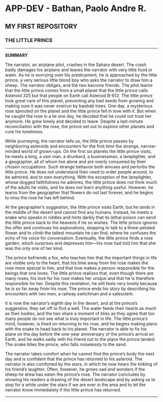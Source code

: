 # APP-DEV - Bathan, Paolo Andre R.
## MY FIRST REPOSITORY
### **THE LITTLE PRINCE**
---
**SUMMARY**

The narrator, an airplane pilot, crashes in the Sahara desert. The crash badly damages his airplane and leaves the narrator with very little food or water. As he is worrying over his predicament, he is approached by the little prince, a very serious little blond boy who asks the narrator to draw him a sheep. The narrator obliges, and the two become friends. The pilot learns that the little prince comes from a small planet that the little prince calls Asteroid 325 but that people on Earth call Asteroid B-612. The little prince took great care of this planet, preventing any bad seeds from growing and making sure it was never overrun by baobab trees. One day, a mysterious rose sprouted on the planet and the little prince fell in love with it. But when he caught the rose in a lie one day, he decided that he could not trust her anymore. He grew lonely and decided to leave. Despite a last-minute reconciliation with the rose, the prince set out to explore other planets and cure his loneliness.

While journeying, the narrator tells us, the little prince passes by neighboring asteroids and encounters for the first time the strange, narrow-minded world of grown-ups. On the first six planets the little prince visits, he meets a king, a vain man, a drunkard, a businessman, a lamplighter, and a geographer, all of whom live alone and are overly consumed by their chosen occupations. Such strange behavior both amuses and perturbs the little prince. He does not understand their need to order people around, to be admired, and to own everything. With the exception of the lamplighter, whose dogged faithfulness he admires, the little prince does not think much of the adults he visits, and he does not learn anything useful. However, he learns from the geographer that flowers do not last forever, and he begins to miss the rose he has left behind.

At the geographer’s suggestion, the little prince visits Earth, but he lands in the middle of the desert and cannot find any humans. Instead, he meets a snake who speaks in riddles and hints darkly that its lethal poison can send the little prince back to the heavens if he so wishes. The little prince ignores the offer and continues his explorations, stopping to talk to a three-petaled flower and to climb the tallest mountain he can find, where he confuses the echo of his voice for conversation. Eventually, the little prince finds a rose garden, which surprises and depresses him—his rose had told him that she was the only one of her kind.

The prince befriends a fox, who teaches him that the important things in life are visible only to the heart, that his time away from the rose makes the rose more special to him, and that love makes a person responsible for the beings that one loves. The little prince realizes that, even though there are many roses, his love for his rose makes her unique and that he is therefore responsible for her. Despite this revelation, he still feels very lonely because he is so far away from his rose. The prince ends his story by describing his encounters with two men, a railway switchman and a salesclerk.

It is now the narrator’s eighth day in the desert, and at the prince’s suggestion, they set off to find a well. The water feeds their hearts as much as their bodies, and the two share a moment of bliss as they agree that too many people do not see what is truly important in life. The little prince’s mind, however, is fixed on returning to his rose, and he begins making plans with the snake to head back to his planet. The narrator is able to fix his plane on the day before the one-year anniversary of the prince’s arrival on Earth, and he walks sadly with his friend out to the place the prince landed. The snake bites the prince, who falls noiselessly to the sand.

The narrator takes comfort when he cannot find the prince’s body the next day and is confident that the prince has returned to his asteroid. The narrator is also comforted by the stars, in which he now hears the tinkling of his friend’s laughter. Often, however, he grows sad and wonders if the sheep he drew has eaten the prince’s rose. The narrator concludes by showing his readers a drawing of the desert landscape and by asking us to stop for a while under the stars if we are ever in the area and to let the narrator know immediately if the little prince has returned.

---


